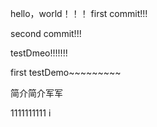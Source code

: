 hello，world！！！
first commit!!!

second commit!!!


testDmeo!!!!!!!

first testDemo~~~~~~~~~

简介简介军军

1111111111
i
